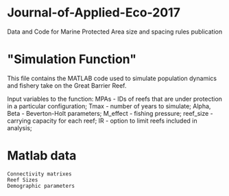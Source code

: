 # Journal-of-Applied-Eco-2017
Data and Code for Marine Protected Area size and spacing rules publication


  # "Simulation Function"  
  This file contains the MATLAB code used to simulate population dynamics and fishery take on the Great Barrier Reef. 
  
  Input variables to the function:
    MPAs - IDs of reefs that are under protection in a particular configuration;
    Tmax - number of years to simulate;
    Alpha, Beta - Beverton-Holt parameters;
    M_effect - fishing pressure;
    reef_size - carrying capacity for each reef;
    IR - option to limit reefs included in analysis;
    
  # Matlab data
    Connectivity matrixes
    Reef Sizes
    Demographic parameters
